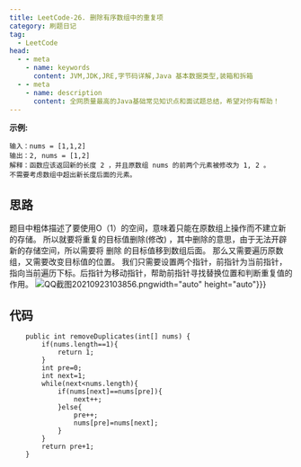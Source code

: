 ```yaml
---
title: LeetCode-26. 删除有序数组中的重复项
category: 刷题日记
tag:
  - LeetCode
head:
  - - meta
    - name: keywords
      content: JVM,JDK,JRE,字节码详解,Java 基本数据类型,装箱和拆箱
  - - meta
    - name: description
      content: 全网质量最高的Java基础常见知识点和面试题总结，希望对你有帮助！
---
```

**示例:**
```
输入：nums = [1,1,2]
输出：2, nums = [1,2]
解释：函数应该返回新的长度 2 ，并且原数组 nums 的前两个元素被修改为 1, 2 。
不需要考虑数组中超出新长度后面的元素。
```
## 思路
题目中粗体描述了要使用O（1）的空间，意味着只能在原数组上操作而不建立新的存储。
所以就要将重复的目标值删除(修改) ，其中删除的意思，由于无法开辟新的存储空间，所以需要将 删除 的目标值移到数组后面。
那么又需要遍历原数组，又需要改变目标值的位置。
我们只需要设置两个指针，前指针为当前指针，指向当前遍历下标。后指针为移动指针，帮助前指针寻找替换位置和判断重复值的作用。
![QQ截图20210923103856.png](https://www.leyuna.xyz/image/2021-09-23/QQ截图20210923103856.png)width="auto" height="auto"}}}

## 代码
```
    public int removeDuplicates(int[] nums) {
        if(nums.length==1){
            return 1;
        }
        int pre=0;
        int next=1;
        while(next<nums.length){
            if(nums[next]==nums[pre]){
                next++;
            }else{
                pre++;
                nums[pre]=nums[next];
            }
        }
        return pre+1;
    }
```
